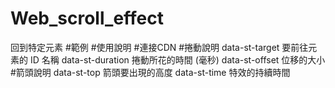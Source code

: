 # Web_scroll_effect
回到特定元素
#範例
#使用說明
#連接CDN
#捲動說明
data-st-target 要前往元素的 ID 名稱 
data-st-duration 捲動所花的時間 (毫秒) 
data-st-offset 位移的大小 
#箭頭說明
data-st-top 箭頭要出現的高度 
data-st-time 特效的持續時間 
